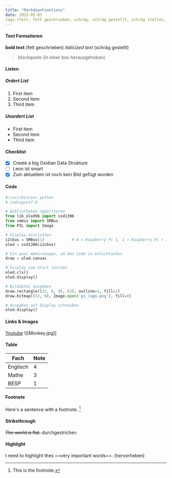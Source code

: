 ```yaml
---
title: "MarkdownFunktions"
date: 2022-05-03
tags:[fett, fett geschrieben, schräg, schräg gestellt, schräg stellen, box, in box herausgehoben, Code einfügen, Links, Images, Bilder, Links und Bilder, Table, Tabelle, Liste, Listen, Unordert List, Ordert List, Footnote, Fußnoten, Strikethrough, durchgestrichen, Highlight, hervorheben, Markdonw Befehle]
---
```

#### Text Formatieren
**bold text** (fett geschrieben)
*italicized text* (schräg gestellt)
> blockquote (in einer box herausgehoben)

#### Listen
##### Ordert List
1. First item
2. Second item
3. Third item

##### Unordert List
- First item
- Second item
- Third item

#### Checklist
- [x] Create a big Osidian Data Strukture
- [ ] Leon ist smart
- [x] Zum aktuellem ist noch kein Bild gefügt worden

#### Code

```python
#!/usr/bin/env python
# coding=utf-8

# Bibliotheken importieren
from lib_oled96 import ssd1306
from smbus import SMBus
from PIL import Image

# Display einrichten
i2cbus = SMBus(1)            # 0 = Raspberry Pi 1, 1 = Raspberry Pi > 1
oled = ssd1306(i2cbus)

# Ein paar Abkürzungen, um den Code zu entschlacken
draw = oled.canvas

# Display zum Start löschen
oled.cls()
oled.display()

# Bilddatei ausgeben
draw.rectangle((32, 0, 95, 63), outline=1, fill=1)
draw.bitmap((32, 0), Image.open('pi_logo.png'), fill=0)

# Ausgaben auf Display schreiben
oled.display()
```




#### Links & Images
[Youtube](https://www.youtube.com)
![[Monkey.jpg]]

#### Table
| Fach     | Note |
| -------- | ---- |
| Englisch | 4    |
| Mathe    | 3    |
| BESP     | 1    |

#### Footnote
Here's a sentence with a footnote. [^1]  
  
[^1]: This is the footnote.
#### Strikethrough
~~The world is flat.~~ durchgestrichen

#### Highlight
I need to highlight thes ==very important words==.
(hervorheben)